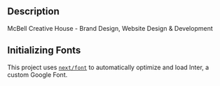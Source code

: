 ## Description

McBell Creative House - Brand Design, Website Design & Development

## Initializing Fonts

This project uses [`next/font`](https://nextjs.org/docs/basic-features/font-optimization) to automatically optimize and load Inter, a custom Google Font.
